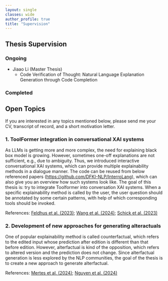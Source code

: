```yaml
---
layout: single
classes: wide
author_profile: true
title: "Supervision"
---
```


## Thesis Supervision

### Ongoing
- Jiaao Li (Master Thesis)
  - Code Verification of Thought: Natural Language Explanation Generation through Code Completion

### Completed

## Open Topics
If you are interested in any topics mentioned below, please send me your CV, transcript of record, and a short motivation letter.

### 1. ToolFormer integration in conversational XAI systems
As LLMs is getting more and more complex, the need for explaining black box model is growing. However, sometimes one-off explanations are not sufficient, e.g., due to ambiguity. Thus, we introduced interactive conversational XAI systems, which can provide multiple explainability methods in a dialogue manner. The code can be reused from below referenced papers (https://github.com/DFKI-NLP/InterroLang), which can also give you an overview how such systems look like. The goal of this thesis is: try to integrate Toolformer into conversation XAI systems. When a specific explainability method is called by the user, the user question should be annotated by some certain patterns, with help of which corresponding tools should be invoked.

References: <a href="https://aclanthology.org/2023.findings-emnlp.359/">Feldhus et al. (2023)</a>; <a href="https://aclanthology.org/2024.hcinlp-1.9/">Wang et al. (2024)</a>; <a href="https://openreview.net/pdf?id=Yacmpz84TH">Schick et al. (2023)</a>

### 2. Development of new approaches for generating alteractuals
One of popular explainability method is called counterfactual, which refers to the edited input whose prediction after edition is different than that before edition. However, alterfactual is kind of the opposition, which refers to altered version and the prediction does not change. Since alterfactual generation is less explored by the NLP communities, the goal of the thesis is to create a new approach to generate alterfactual.

References: <a href="https://arxiv.org/pdf/2405.05295">Mertes et al. (2024)</a>;  <a href="https://www.arxiv.org/pdf/2408.10528">Nguyen et al. (2024)</a>

